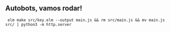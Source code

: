 ## Autobots, vamos rodar!

```shell
 elm make src/key.elm --output main.js && rm src/main.js && mv main.js src/ | python3 -m http.server
 ```
